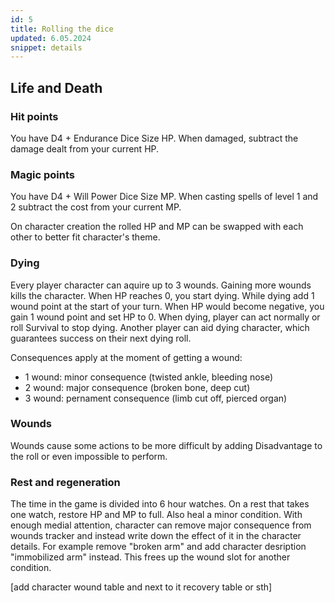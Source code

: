 ```yaml
---
id: 5
title: Rolling the dice
updated: 6.05.2024
snippet: details
---
```


## Life and Death
### Hit points
You have D4 + Endurance Dice Size HP. When damaged, subtract the damage dealt from your current HP.
### Magic points
You have D4 + Will Power Dice Size MP. When casting spells of level 1 and 2 subtract the cost from your current MP.

On character creation the rolled HP and MP can be swapped with each other to better fit character's theme.
### Dying
Every player character can aquire up to 3 wounds. Gaining more wounds kills the character.
When HP reaches 0, you start dying.
While dying add 1 wound point at the start of your turn.
When HP would become negative, you gain 1 wound point and set HP to 0.
When dying, player can act normally or roll Survival to stop dying.
Another player can aid dying character, which guarantees success on their next dying roll.

Consequences apply at the moment of getting a wound:
- 1 wound: minor consequence (twisted ankle, bleeding nose)
- 2 wound: major consequence (broken bone, deep cut)
- 3 wound: pernament consequence (limb cut off, pierced organ)

### Wounds
Wounds cause some actions to be more difficult by adding Disadvantage to the roll or even impossible to perform. 

### Rest and regeneration
The time in the game is divided into 6 hour watches. 
On a rest that takes one watch, restore HP and MP to full.
Also heal a minor condition. With enough medial attention, character can remove major consequence from wounds tracker and instead write down the effect of it in the character details. For example remove "broken arm" and add character desription "immobilized arm" instead. This frees up the wound slot for another condition.

[add character wound table and next to it recovery table or sth]
